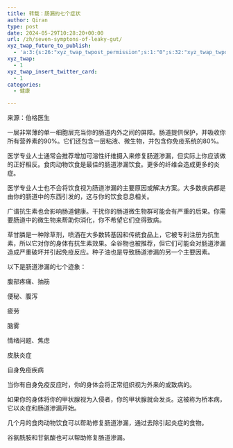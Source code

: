 ```yaml
---
title: 转载：肠漏的七个症状
author: Qiran
type: post
date: 2024-05-29T10:28:20+00:00
url: /zh/seven-symptons-of-leaky-gut/
xyz_twap_future_to_publish:
  - 'a:3:{s:26:"xyz_twap_twpost_permission";s:1:"0";s:32:"xyz_twap_twpost_image_permission";s:1:"1";s:18:"xyz_twap_twmessage";s:25:"{POST_EXCERPT}{PERMALINK}";}'
xyz_twap:
  - 1
xyz_twap_insert_twitter_card:
  - 1
categories:
  - 健康

---
```

来源：伯格医生

一层非常薄的单一细胞层充当你的肠道内外之间的屏障。肠道提供保护，并吸收你所有营养素的90%。它们还包含一层粘液、微生物，并包含你免疫系统的80%。

医学专业人士通常会推荐增加可溶性纤维摄入来修复肠道渗漏，但实际上你应该做的正好相反。食肉动物饮食是最佳的肠道渗漏饮食。更多的纤维会造成更多的炎症。 

医学专业人士也不会将饮食视为肠道渗漏的主要原因或解决方案。大多数疾病都是由你的肠道中的东西引发的，这与你的饮食息息相关。 

广谱抗生素也会影响肠道健康。干扰你的肠道微生物群可能会有严重的后果。你需要肠道中的微生物来帮助你消化，你不希望它们变得致病。 

草甘膦是一种除草剂，喷洒在大多数转基因和传统食品上，它被专利注册为抗生素，所以它对你的身体有抗生素效果。全谷物也被推荐，但它们可能会对肠道渗漏造成严重破坏并引起免疫反应。种子油也是导致肠道渗漏的另一个主要因素。 

以下是肠道渗漏的七个迹象： 

腹部疼痛、抽筋 

便秘、腹泻 

疲劳 

脑雾 

情绪问题、焦虑 

皮肤炎症

自身免疫疾病 

当你有自身免疫反应时，你的身体会将正常组织视为外来的或致病的。

如果你的身体将你的甲状腺视为入侵者，你的甲状腺就会发炎。这被称为桥本病，它以炎症和肠道渗漏开始。 

几个月的食肉动物饮食可以帮助修复肠道渗漏，通过去除引起炎症的食物。

谷氨酰胺和甘氨酸也可以帮助修复肠道渗漏。